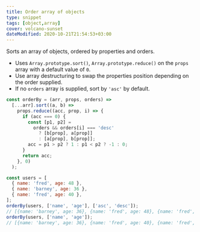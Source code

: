 ```yaml
---
title: Order array of objects
type: snippet
tags: [object,array]
cover: volcano-sunset
dateModified: 2020-10-21T21:54:53+03:00
---
```


Sorts an array of objects, ordered by properties and orders.

- Uses `Array.prototype.sort()`, `Array.prototype.reduce()` on the `props` array with a default value of `0`.
- Use array destructuring to swap the properties position depending on the order supplied.
- If no `orders` array is supplied, sort by `'asc'` by default.

```js
const orderBy = (arr, props, orders) =>
  [...arr].sort((a, b) =>
    props.reduce((acc, prop, i) => {
      if (acc === 0) {
        const [p1, p2] =
          orders && orders[i] === 'desc'
            ? [b[prop], a[prop]]
            : [a[prop], b[prop]];
        acc = p1 > p2 ? 1 : p1 < p2 ? -1 : 0;
      }
      return acc;
    }, 0)
  );
```

```js
const users = [
  { name: 'fred', age: 48 },
  { name: 'barney', age: 36 },
  { name: 'fred', age: 40 },
];
orderBy(users, ['name', 'age'], ['asc', 'desc']);
// [{name: 'barney', age: 36}, {name: 'fred', age: 48}, {name: 'fred', age: 40}]
orderBy(users, ['name', 'age']);
// [{name: 'barney', age: 36}, {name: 'fred', age: 40}, {name: 'fred', age: 48}]
```
